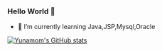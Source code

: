 ### Hello World 👋
- 🌱 I’m currently learning Java,JSP,Mysql,Oracle

<!--
**yunamom/yunamom** is a ✨ _special_ ✨ repository because its `README.md` (this file) appears on your GitHub profile.

Here are some ideas to get you started:

- 🔭 I’m currently working on ...
- 🌱 I’m currently learning ...
- 👯 I’m looking to collaborate on ...
- 🤔 I’m looking for help with ...
- 💬 Ask me about ...
- 📫 How to reach me: ...
- 😄 Pronouns: ...
- ⚡ Fun fact: ...
-->
[![Yunamom's GitHub stats](https://github-readme-stats.vercel.app/api?username=yunamom)](https://github.com/anuraghazra/github-readme-stats)
